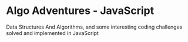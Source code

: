 # Algo Adventures - JavaScript
Data Structures And Algorithms, and some interesting coding challenges solved and implemented in JavaScript
